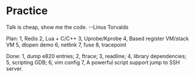 Practice
========
Talk is cheap, show me the code. --Linus Torvalds

Plan:
    1, Redis
    2, Lua + C/C++
    3, Uprobe/Kprobe
    4, Based register VM/stack VM
    5, dlopen demo
    6, netlink
    7, fuse
    8, tracepoint

Done:
    1, dump e820 entries;
    2, ftrace;
    3, readline;
    4, library dependencies;
    5, scripting GDB;
    6, vim config
    7, A powerful script support jump to SSH server.
